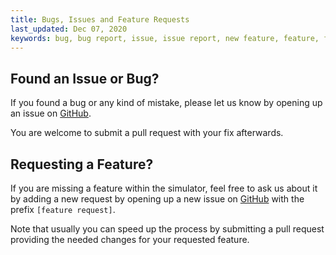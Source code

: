 ```yaml
---
title: Bugs, Issues and Feature Requests
last_updated: Dec 07, 2020
keywords: bug, bug report, issue, issue report, new feature, feature, feature requests
---
```


## Found an Issue or Bug?
If you found a bug or any kind of mistake, please let us know by opening up an issue on [GitHub](https://github.com/luhsra/MinimaxSimulator).

You are welcome to submit a pull request with your fix afterwards.

## Requesting a Feature?
If you are missing a feature within the simulator, feel free to ask us about it by adding a new request by opening up a new issue on [GitHub](https://github.com/luhsra/MinimaxSimulator) with the prefix `[feature request]`.

Note that usually you can speed up the process by submitting a pull request providing the needed changes for your requested feature.